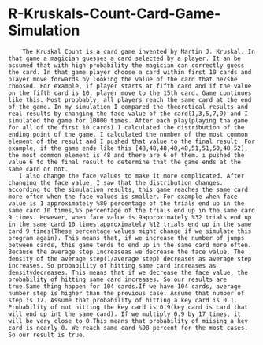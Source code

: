 # R-Kruskals-Count-Card-Game-Simulation
        The Kruskal Count is a card game invented by Martin J. Kruskal. In that game a magician guesses a card selected by a player. It an be assumed that with high probability the magician can correctly guess the card. In that game player choose a card within first 10 cards and player move forwards by looking the value of the card that he/she choosed. For example, if player starts at fifth card and if the value on the fifth card is 10, player move to the 15th card. Game continues like this. Most propbably, all players reach the same card at the end of the game. In my simulation I compared the theoretical results and real results by changing the face value of the card(1,3,5,7,9) and I simulated the game for 10000 times. After each play(playing tha game for all of the first 10 cards) I calculated the distribution of the ending point of the game. I calculated the number of the most common element of the result and I pushed that value to the final result. For example, if the game ends like this [48,48,48,48,48,51,51,50,48,52], the most common element is 48 and there are 6 of them. ı pushed the value 6 to the final result to determine that the game ends at the same card or not. 
       I also change the face values to make it more complicated. After changing the face value, I saw that the distribution changes. according to the simulation results, this game reaches the same card more often when the face values is smaller. For example when face value is 1 approximately %80 percentage of the trials end up in the same card 10 times,%5 percentage of the trials end up in the same card 9 times. However, when face value is 9approximately %32 trials end up in the same card 10 times,approximately %12 trials end up in the same card 9 times(These percentage values might change if we simulate this program again). This means that, if we increase the number of jumps between cards, this game tends to end up in the same card more often. Because the average step increaseas we decrease the face value. The density of the average step(1/average step) decreases as average step increases. So probability of hitting same card increases as densitydecreases. This means that if we decrease the face value, the probability of hitting same card increases. So our results are true.Same thing happen for 104 cards.If we have 104 cards, average number step is higher than the previous case. Assume that number of step is 17. Assume that probability of hitting a key card is 0.1. Probability of not hitting the key card is 0.9(key card is card that will end up int the same card). If we multiply 0.9 by 17 times, it will be very close to 0.This means that probability of miising a key card is nearly 0. We reach same card %98 percent for the most cases. So our result is true.
